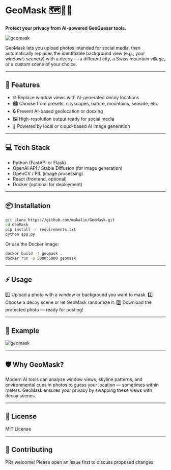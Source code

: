 # GeoMask 🗺️🕵️‍♂️

**Protect your privacy from AI-powered GeoGuessr tools.**

![geomask](logo.png)

GeoMask lets you upload photos intended for social media, then automatically replaces the identifiable background view (e.g., your window’s scenery) with a decoy — a different city, a Swiss mountain village, or a custom scene of your choice.

---

## 🚀 Features

* 🌐 Replace window views with AI-generated decoy locations
* 🏙️ Choose from presets: cityscapes, nature, mountains, seaside, etc.
* 🔒 Prevent AI-based geolocation or doxxing
* 🖼️ High-resolution output ready for social media
* 🧠 Powered by local or cloud-based AI image generation

---

## 💻 Tech Stack

* Python (FastAPI or Flask)
* OpenAI API / Stable Diffusion (for image generation)
* OpenCV / PIL (image processing)
* React (frontend, optional)
* Docker (optional for deployment)

---

## 📦 Installation

```bash
git clone https://github.com/makalin/GeoMask.git  
cd GeoMask  
pip install -r requirements.txt  
python app.py  
```

Or use the Docker image:

```bash
docker build -t geomask .  
docker run -p 5000:5000 geomask  
```

---

## ⚡ Usage

1️⃣ Upload a photo with a window or background you want to mask.
2️⃣ Choose a decoy scene or let GeoMask randomize it.
3️⃣ Download the protected photo — ready for posting!

---

## 🌟 Example

![geomask](example.png)

---

## 🛡️ Why GeoMask?

Modern AI tools can analyze window views, skyline patterns, and environmental cues in photos to guess your location — sometimes within meters. GeoMask ensures your privacy by swapping these views with decoy scenes.

---

## 📄 License

MIT License

---

## 🤝 Contributing

PRs welcome! Please open an issue first to discuss proposed changes.
